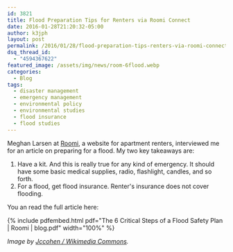 ```yaml
---
id: 3821
title: Flood Preparation Tips for Renters via Roomi Connect
date: 2016-01-28T21:20:32-05:00
author: k3jph
layout: post
permalink: /2016/01/28/flood-preparation-tips-renters-via-roomi-connect/
dsq_thread_id:
  - "4594367622"
featured_image: /assets/img/news/room-6flood.webp
categories:
  - Blog
tags:
  - disaster management
  - emergency management
  - environmental policy
  - environmental studies
  - flood insurance
  - flood studies
---
```

Meghan Larsen at [Roomi](http://roomiapp.com/), a website for apartment renters, interviewed me for an article on preparing for a flood.  My two key takeaways are:

1.  Have a kit.  And this is really true for any kind of emergency.  It should have some basic medical supplies, radio, flashlight, candles, and so forth.
2.  For a flood, get flood insurance.  Renter's insurance does not cover flooding.

You an read the full article here:

{% include pdfembed.html pdf="The 6 Critical Steps of a Flood Safety Plan | Roomi | blog.pdf" width="100%" %}

_Image by [Jccohen / Wikimedia Commons](https://commons.wikimedia.org/wiki/File:Hurricane_Isabel_flood_damage_Maryland.webp)._
